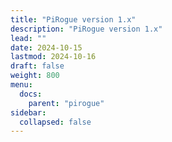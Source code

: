 ```yaml
---
title: "PiRogue version 1.x"
description: "PiRogue version 1.x"
lead: ""
date: 2024-10-15
lastmod: 2024-10-16
draft: false
weight: 800
menu:
  docs:
    parent: "pirogue"
sidebar:
  collapsed: false
---
```

